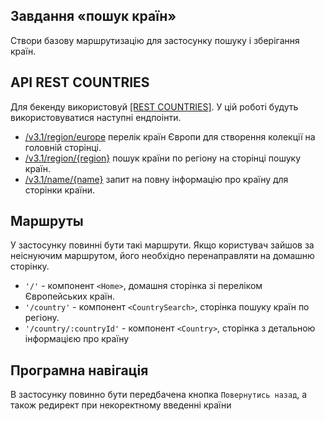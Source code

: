## Завдання «пошук країн»

Створи базову маршрутизацію для застосунку пошуку і зберігання країн.

## API REST COUNTRIES

Для бекенду використовуй [[REST COUNTRIES]](https://restcountries.com/). У цій
роботі будуть використовуватися наступні ендпоінти.

- [/v3.1/region/europe](https://restcountries.com/v3.1/subregion/europe) перелік
  країн Європи для створення колекції на головній сторінці.
- [/v3.1/region/{region}](https://restcountries.com/#api-endpoints-v3-region)
  пошук країни по регіону на сторінці пошуку країн.
- [/v3.1/name/{name}](https://restcountries.com/#api-endpoints-v3-name) запит на
  повну інформацію про країну для сторінки країни.

## Маршруты

У застосунку повинні бути такі маршрути. Якщо користувач зайшов за неіснуючим
маршрутом, його необхідно перенаправляти на домашню сторінку.

- `'/'` - компонент `<Home>`, домашня сторінка зі переліком Європейських країн.
- `'/country'` - компонент `<CountrySearch>`, сторінка пошуку країн по регіону.
- `'/country/:countryId'` - компонент `<Country>`, сторінка з детальною
  інформацією про країну

## Програмна навігація

В застосунку повинно бути передбачена кнопка `Повернутись назад`, а також
редирект при некоректному введенні країни
